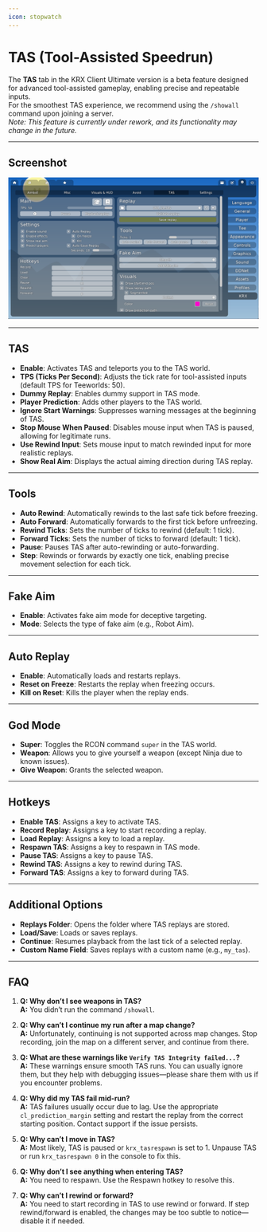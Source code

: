 ```yaml
---
icon: stopwatch
---
```


# TAS (Tool-Assisted Speedrun)

The **TAS** tab in the KRX Client Ultimate version is a beta feature designed for advanced tool-assisted gameplay, enabling precise and repeatable inputs.  
For the smoothest TAS experience, we recommend using the `/showall` command upon joining a server.  
*Note: This feature is currently under rework, and its functionality may change in the future.*

---

## **Screenshot**
![TAS Menu](https://raw.githubusercontent.com/Krixx1337/krxclient-docs/refs/heads/main/images/tas-menu.png)

---
## **TAS**
- **Enable**: Activates TAS and teleports you to the TAS world.  
- **TPS (Ticks Per Second)**: Adjusts the tick rate for tool-assisted inputs (default TPS for Teeworlds: 50).  
- **Dummy Replay**: Enables dummy support in TAS mode.  
- **Player Prediction**: Adds other players to the TAS world.  
- **Ignore Start Warnings**: Suppresses warning messages at the beginning of TAS.  
- **Stop Mouse When Paused**: Disables mouse input when TAS is paused, allowing for legitimate runs.  
- **Use Rewind Input**: Sets mouse input to match rewinded input for more realistic replays.  
- **Show Real Aim**: Displays the actual aiming direction during TAS replay.

---

## **Tools**
- **Auto Rewind**: Automatically rewinds to the last safe tick before freezing.  
- **Auto Forward**: Automatically forwards to the first tick before unfreezing.  
- **Rewind Ticks**: Sets the number of ticks to rewind (default: 1 tick).  
- **Forward Ticks**: Sets the number of ticks to forward (default: 1 tick).  
- **Pause**: Pauses TAS after auto-rewinding or auto-forwarding.  
- **Step**: Rewinds or forwards by exactly one tick, enabling precise movement selection for each tick.

---

## **Fake Aim**
- **Enable**: Activates fake aim mode for deceptive targeting.  
- **Mode**: Selects the type of fake aim (e.g., Robot Aim).

---

## **Auto Replay**
- **Enable**: Automatically loads and restarts replays.  
- **Reset on Freeze**: Restarts the replay when freezing occurs.  
- **Kill on Reset**: Kills the player when the replay ends.

---

## **God Mode**
- **Super**: Toggles the RCON command `super` in the TAS world.  
- **Weapon**: Allows you to give yourself a weapon (except Ninja due to known issues).  
- **Give Weapon**: Grants the selected weapon.

---

## **Hotkeys**
- **Enable TAS**: Assigns a key to activate TAS.  
- **Record Replay**: Assigns a key to start recording a replay.  
- **Load Replay**: Assigns a key to load a replay.  
- **Respawn TAS**: Assigns a key to respawn in TAS mode.  
- **Pause TAS**: Assigns a key to pause TAS.  
- **Rewind TAS**: Assigns a key to rewind during TAS.  
- **Forward TAS**: Assigns a key to forward during TAS.

---

## **Additional Options**
- **Replays Folder**: Opens the folder where TAS replays are stored.  
- **Load/Save**: Loads or saves replays.  
- **Continue**: Resumes playback from the last tick of a selected replay.  
- **Custom Name Field**: Saves replays with a custom name (e.g., `my_tas`).  

---

## **FAQ**
1. **Q: Why don’t I see weapons in TAS?**  
   **A:** You didn’t run the command `/showall`.  

2. **Q: Why can’t I continue my run after a map change?**  
   **A:** Unfortunately, continuing is not supported across map changes. Stop recording, join the map on a different server, and continue from there.  

3. **Q: What are these warnings like `Verify TAS Integrity failed...`?**  
   **A:** These warnings ensure smooth TAS runs. You can usually ignore them, but they help with debugging issues—please share them with us if you encounter problems.  

4. **Q: Why did my TAS fail mid-run?**  
   **A:** TAS failures usually occur due to lag. Use the appropriate `cl_prediction_margin` setting and restart the replay from the correct starting position. Contact support if the issue persists.  

5. **Q: Why can’t I move in TAS?**  
   **A:** Most likely, TAS is paused or `krx_tasrespawn` is set to 1. Unpause TAS or run `krx_tasrespawn 0` in the console to fix this.  

6. **Q: Why don’t I see anything when entering TAS?**  
   **A:** You need to respawn. Use the Respawn hotkey to resolve this.  

7. **Q: Why can’t I rewind or forward?**  
   **A:** You need to start recording in TAS to use rewind or forward. If step rewind/forward is enabled, the changes may be too subtle to notice—disable it if needed.  
